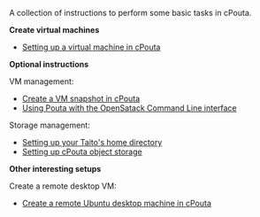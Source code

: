 A collection of instructions to perform some basic tasks in cPouta.

**Create virtual machines**
- [Setting up a virtual machine in cPouta](./basic-pouta-management/create-pouta-vm.md)

**Optional instructions**

VM management:
- [Create a VM snapshot in cPouta](./basic-pouta-management/create-vm-snapshot.md)
- [Using Pouta with the OpenSatack Command Line interface](./Pouta_CLI)

Storage management:
- [Setting up your Taito's home directory](./basic-pouta-management/set-taito-home-directory.md)
- [Setting up cPouta object storage](./basic-pouta-management/set-object-storage.md)

**Other interesting setups**

Create a remote desktop VM:
- [Create a remote Ubuntu desktop machine in cPouta](./ubuntu-remote-desktop)
